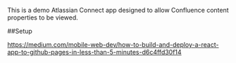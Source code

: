 This is a demo Atlassian Connect app designed to allow Confluence content properties to be viewed.

##Setup

https://medium.com/mobile-web-dev/how-to-build-and-deploy-a-react-app-to-github-pages-in-less-than-5-minutes-d6c4ffd30f14
